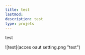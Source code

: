 ```yaml
---
title: test
lastmod: 
description: test
type: projets
---
```

test

![test](acces oaut setting.png "test")
